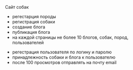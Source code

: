 Сайт собак
* регестарция породы
* регистрация собаки 
* создание блога 
* публикация блога 
* на каждой страницы не более 10 блогов, собак, пород, пользователей
- регестрация пользователя по логину и паролю 
- принадлежность собаки и блога к пользователю 
- после 100 просмотров отправлять на почту email


